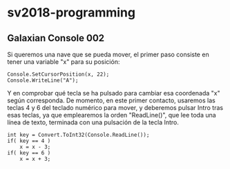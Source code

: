# sv2018-programming

## Galaxian Console 002

Si queremos una nave que se pueda mover, el primer paso consiste en tener
una variable "x" para su posición:

```
Console.SetCursorPosition(x, 22);
Console.WriteLine("A");
```

Y en comprobar qué tecla se ha pulsado para cambiar esa coordenada "x"
según corresponda. De momento, en este primer contacto, usaremos las teclas
4 y 6 del teclado numérico para mover, y deberemos pulsar Intro tras esas
teclas, ya que emplearemos la orden "ReadLine()", que lee toda una línea de
texto, terminada con una pulsación de la tecla Intro.
            
```
int key = Convert.ToInt32(Console.ReadLine());
if( key == 4 )
    x = x - 3;
if( key == 6 )
    x = x + 3;
```
